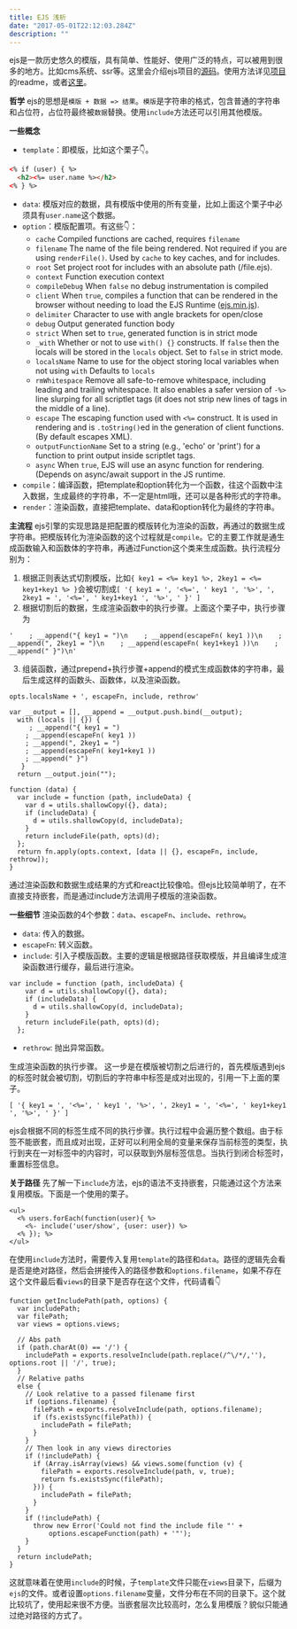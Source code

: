 ```yaml
---
title: EJS 浅析
date: "2017-05-01T22:12:03.284Z"
description: ""
---
```


ejs是一款历史悠久的模版，具有简单、性能好、使用广泛的特点，可以被用到很多的地方。比如cms系统、ssr等。这里会介绍ejs项目的[源码](https://github.com/mde/ejs)。使用方法详见[项目](https://github.com/mde/ejs)的readme，或者[这里](http://ejs.co)。

**哲学**
ejs的思想是`模版 + 数据 => 结果`。`模版`是字符串的格式，包含普通的字符串和占位符，占位符最终被`数据`替换。使用`include`方法还可以引用其他模版。

**一些概念**
+ `template`：即模版，比如这个栗子👇。
```html
<% if (user) { %>
  <h2><%= user.name %></h2>
<% } %>
```
+ `data`: 模版对应的数据，具有模版中使用的所有变量，比如上面这个栗子中必须具有`user.name`这个数据。
+ `option`：模版配置项。有这些👇：
  - `cache`                 Compiled functions are cached, requires `filename`
  - `filename`              The name of the file being rendered. Not required if you
    are using `renderFile()`. Used by `cache` to key caches, and for includes.
  - `root`                  Set project root for includes with an absolute path (/file.ejs).
  - `context`               Function execution context
  - `compileDebug`          When `false` no debug instrumentation is compiled
  - `client`                When `true`, compiles a function that can be rendered
    in the browser without needing to load the EJS Runtime
    ([ejs.min.js](https://github.com/mde/ejs/releases/latest)).
  - `delimiter`             Character to use with angle brackets for open/close
  - `debug`                 Output generated function body
  - `strict`                When set to `true`, generated function is in strict mode
  - `_with`                 Whether or not to use `with() {}` constructs. If `false`
    then the locals will be stored in the `locals` object. Set to `false` in strict mode.
  - `localsName`            Name to use for the object storing local variables when not using
    `with` Defaults to `locals`
  - `rmWhitespace`          Remove all safe-to-remove whitespace, including leading
    and trailing whitespace. It also enables a safer version of `-%>` line
    slurping for all scriptlet tags (it does not strip new lines of tags in
    the middle of a line).
  - `escape`                The escaping function used with `<%=` construct. It is
    used in rendering and is `.toString()`ed in the generation of client functions.
    (By default escapes XML).
  - `outputFunctionName`    Set to a string (e.g., 'echo' or 'print') for a function to print
    output inside scriptlet tags.
  - `async`                 When `true`, EJS will use an async function for rendering. (Depends
    on async/await support in the JS runtime.
+ `compile`：编译函数，把template和option转化为一个函数，往这个函数中注入数据，生成最终的字符串，不一定是html哦，还可以是各种形式的字符串。
+ `render`：渲染函数，直接把template、data和option转化为最终的字符串。

**主流程**
ejs引擎的实现思路是把配置的模版转化为渲染的函数，再通过的数据生成字符串。把模版转化为渲染函数的这个过程就是`compile`。它的主要工作就是通生成函数输入和函数体的字符串，再通过Function这个类来生成函数。执行流程分别为：

 1. 根据正则表达式切割模版，比如`{ key1 = <%= key1 %>, 2key1 = <%= key1+key1 %> }`会被切割成`[ '{ key1 = ', '<%=', ' key1 ', '%>', ', 2key1 = ', '<%=', ' key1+key1 ', '%>', ' }' ]`
 2. 根据切割后的数据，生成渲染函数中的执行步骤。上面这个栗子中，执行步骤为
```
'    ; __append("{ key1 = ")\n    ; __append(escapeFn( key1 ))\n    ; __append(", 2key1 = ")\n    ; __append(escapeFn( key1+key1 ))\n    ; __append(" }")\n'
```
 3. 组装函数，通过prepend+执行步骤+append的模式生成函数体的字符串，最后生成这样的函数头、函数体，以及渲染函数。
```
opts.localsName + ', escapeFn, include, rethrow'
```
```
var __output = [], __append = __output.push.bind(__output);
  with (locals || {}) {
     ; __append("{ key1 = ")
    ; __append(escapeFn( key1 ))
    ; __append(", 2key1 = ")
    ; __append(escapeFn( key1+key1 ))
    ; __append(" }")
   }
  return __output.join("");
```
```
function (data) {
  var include = function (path, includeData) {
    var d = utils.shallowCopy({}, data);
    if (includeData) {
      d = utils.shallowCopy(d, includeData);
    }
    return includeFile(path, opts)(d);
  };
  return fn.apply(opts.context, [data || {}, escapeFn, include, rethrow]);
}
```
通过渲染函数和数据生成结果的方式和react比较像哈。但ejs比较简单明了，在不直接支持嵌套，而是通过include方法调用子模版的渲染函数。

**一些细节**
渲染函数的4个参数：`data`、`escapeFn`、`include`、`rethrow`。

 - `data`: 传入的数据。
 - `escapeFn`: 转义函数。
 - `include`: 引入子模版函数。主要的逻辑是根据路径获取模版，并且编译生成渲染函数进行缓存，最后进行渲染。
```
var include = function (path, includeData) {
    var d = utils.shallowCopy({}, data);
    if (includeData) {
      d = utils.shallowCopy(d, includeData);
    }
    return includeFile(path, opts)(d);
  };
```
 - `rethrow`: 抛出异常函数。

生成渲染函数的执行步骤。
这一步是在模版被切割之后进行的，首先模版遇到ejs的标签时就会被切割，切割后的字符串中标签是成对出现的，引用一下上面的栗子。
```
[ '{ key1 = ', '<%=', ' key1 ', '%>', ', 2key1 = ', '<%=', ' key1+key1 ', '%>', ' }' ]
```
ejs会根据不同的标签生成不同的执行步骤。执行过程中会遍历整个数组。由于标签不能嵌套，而且成对出现，正好可以利用全局的变量来保存当前标签的类型，执行到夹在一对标签中的内容时，可以获取到外层标签信息。当执行到闭合标签时，重置标签信息。

**关于路径**
先了解一下`include`方法，ejs的语法不支持嵌套，只能通过这个方法来复用模版。下面是一个使用的栗子。
```
<ul>
  <% users.forEach(function(user){ %>
    <%- include('user/show', {user: user}) %>
  <% }); %>
</ul>
```
在使用`include`方法时，需要传入复用`template`的路径和`data`。路径的逻辑先会看是否是绝对路径，然后会拼接传入的路径参数和`options.filename`，如果不存在这个文件最后看`views`的目录下是否存在这个文件，代码请看👇
```
function getIncludePath(path, options) {
  var includePath;
  var filePath;
  var views = options.views;

  // Abs path
  if (path.charAt(0) == '/') {
    includePath = exports.resolveInclude(path.replace(/^\/*/,''), options.root || '/', true);
  }
  // Relative paths
  else {
    // Look relative to a passed filename first
    if (options.filename) {
      filePath = exports.resolveInclude(path, options.filename);
      if (fs.existsSync(filePath)) {
        includePath = filePath;
      }
    }
    // Then look in any views directories
    if (!includePath) {
      if (Array.isArray(views) && views.some(function (v) {
        filePath = exports.resolveInclude(path, v, true);
        return fs.existsSync(filePath);
      })) {
        includePath = filePath;
      }
    }
    if (!includePath) {
      throw new Error('Could not find the include file "' +
          options.escapeFunction(path) + '"');
    }
  }
  return includePath;
}
```
这就意味着在使用`include`的时候，子`template`文件只能在`views`目录下，后缀为`ejs`的文件。或者设置`options.filename`变量，文件分布在不同的目录下。这个就比较坑了，使用起来很不方便。当嵌套层次比较高时，怎么复用模版？貌似只能通过绝对路径的方式了。

